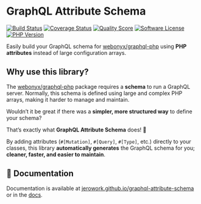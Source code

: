 # GraphQL Attribute Schema

[![Build Status](https://scrutinizer-ci.com/g/jerowork/graphql-attribute-schema/badges/build.png?b=main)](https://github.com/jerowork/graphql-attribute-schema/actions)
[![Coverage Status](https://img.shields.io/scrutinizer/coverage/g/jerowork/graphql-attribute-schema.svg?style=flat)](https://scrutinizer-ci.com/g/jerowork/graphql-attribute-schema/code-structure)
[![Quality Score](https://img.shields.io/scrutinizer/g/jerowork/graphql-attribute-schema.svg?style=flat)](https://scrutinizer-ci.com/g/jerowork/graphql-attribute-schema)
[![Software License](https://img.shields.io/badge/license-MIT-brightgreen.svg?style=flat)](LICENSE)
[![PHP Version](https://img.shields.io/badge/php-%5E8.3-8892BF.svg?style=flat)](http://www.php.net)

Easily build your GraphQL schema for [webonyx/graphql-php](https://github.com/webonyx/graphql-php) using **PHP attributes** instead of large configuration arrays.

## Why use this library?

The [webonyx/graphql-php](https://github.com/webonyx/graphql-php) package requires a **schema** to run a GraphQL server. Normally, this schema is defined using large and complex PHP arrays, making it harder to manage and maintain.

Wouldn’t it be great if there was a **simpler, more structured way** to define your schema?

That’s exactly what **GraphQL Attribute Schema** does! 🚀

By adding attributes (`#[Mutation]`, `#[Query]`, `#[Type]`, etc.) directly to your classes, this library **automatically generates** the GraphQL schema for you; **cleaner, faster, and easier to maintain**.

## 📖 Documentation
Documentation is available at [jerowork.github.io/graphql-attribute-schema](https://jerowork.github.io/graphql-attribute-schema) or in the [docs](docs/index.md).
